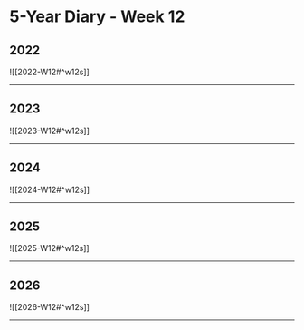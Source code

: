 # 5-Year Diary - Week 12

## 2022
![[2022-W12#^w12s]]

---
## 2023
![[2023-W12#^w12s]]

---
## 2024
![[2024-W12#^w12s]]

---
## 2025
![[2025-W12#^w12s]]

---
## 2026
![[2026-W12#^w12s]]

---